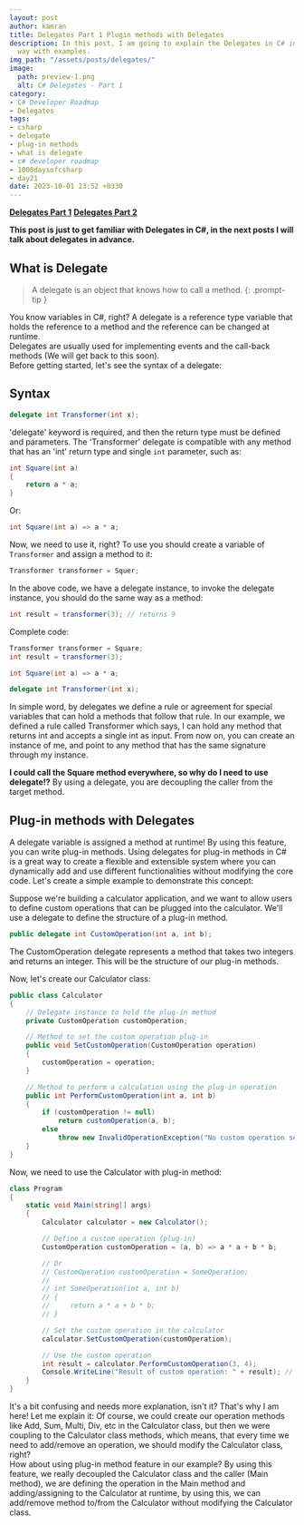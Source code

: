 ```yaml
---
layout: post
author: kamran
title: Delegates Part 1 Plugin methods with Delegates
description: In this post, I am going to explain the Delegates in C# in a very simple
  way with examples.
img_path: "/assets/posts/delegates/"
image:
  path: preview-1.png
  alt: C# Delegates - Part 1
category:
- C# Developer Roadmap
- Delegates
tags:
- csharp
- delegate
- plug-in methods
- what is delegate
- c# developer roadmap
- 1000daysofcsharp
- day21
date: 2023-10-01 23:52 +0330
---
```


[**Delegates Part 1**](/posts/delegates-part-1-plugin-methods-with-delegates/)
[**Delegates Part 2**](/posts/delegates-part-2/)  

**This post is just to get familiar with Delegates in C#, in the next posts I will talk about delegates in advance.**

## What is Delegate

>A delegate is an object that knows how to call a method.
{: .prompt-tip }

You know variables in C#, right? A delegate is a reference type variable that holds the reference to a method and the reference can be changed at runtime.  
Delegates are usually used for implementing events and the call-back methods (We will get back to this soon).  
Before getting started, let's see the syntax of a delegate:

## Syntax

```csharp
delegate int Transformer(int x);
```

'delegate' keyword is required, and then the return type must be defined and parameters.
The 'Transformer' delegate is compatible with any method that has an 'int' return type and single `int` parameter, such as:

```csharp
int Square(int a)
{
    return a * a;
}
```

Or:

```csharp
int Square(int a) => a * a;
```

Now, we need to use it, right?
To use you should create a variable of `Transformer` and assign a method to it:

```csharp
Transformer transformer = Squer;
```

In the above code, we have a delegate instance, to invoke the delegate instance, you should do the same way as a method:

```csharp
int result = transformer(3); // returns 9
```

Complete code:

```csharp
Transformer transformer = Square;
int result = transformer(3);

int Square(int a) => a * a;

delegate int Transformer(int x);
```

In simple word, by delegates we define a rule or agreement for special variables that can hold a methods that follow that rule. In our example, we defined a rule called Transformer which says, I can hold any method that returns int and accepts a single int as input.
From now on, you can create an instance of me, and point to any method that has the same signature through my instance.

**I could call the Square method everywhere, so why do I need to use delegate!?**
By using a delegate, you are decoupling the caller from the target method.

## Plug-in methods with Delegates

A delegate variable is assigned a method at runtime! By using this feature, you can write plug-in methods. Using delegates for plug-in methods in C# is a great way to create a flexible and extensible system where you can dynamically add and use different functionalities without modifying the core code. Let's create a simple example to demonstrate this concept:

Suppose we're building a calculator application, and we want to allow users to define custom operations that can be plugged into the calculator. We'll use a delegate to define the structure of a plug-in method.

```csharp
public delegate int CustomOperation(int a, int b);
```
The CustomOperation delegate represents a method that takes two integers and returns an integer. This will be the structure of our plug-in methods.

Now, let's create our Calculator class:

```csharp
public class Calculator
{
    // Delegate instance to hold the plug-in method
    private CustomOperation customOperation;

    // Method to set the custom operation plug-in
    public void SetCustomOperation(CustomOperation operation)
    {
        customOperation = operation;
    }

    // Method to perform a calculation using the plug-in operation
    public int PerformCustomOperation(int a, int b)
    {
        if (customOperation != null)
            return customOperation(a, b);
        else
            throw new InvalidOperationException("No custom operation set.");
    }
}
```

Now, we need to use the Calculator with plug-in method:

```csharp
class Program
{
    static void Main(string[] args)
    {
        Calculator calculator = new Calculator();

        // Define a custom operation (plug-in)
        CustomOperation customOperation = (a, b) => a * a + b * b;

        // Or
        // CustomOperation customOperation = SomeOperation;
        //
        // int SomeOperation(int a, int b)
        // {
        //     return a * a + b * b;
        // }

        // Set the custom operation in the calculator
        calculator.SetCustomOperation(customOperation);

        // Use the custom operation
        int result = calculator.PerformCustomOperation(3, 4);
        Console.WriteLine("Result of custom operation: " + result); // Output: 25
    }
}
```

It's a bit confusing and needs more explanation, isn't it? That's why I am here! Let me explain it:
Of course, we could create our operation methods like Add, Sum, Multi, Div, etc in the Calculator class, but then we were coupling to the Calculator class methods, which means, that every time we need to add/remove an operation, we should modify the Calculator class, right?  
How about using plug-in method feature in our example? By using this feature, we really decoupled the Calculator class and the caller (Main method), we are defining the operation in the Main method and adding/assigning to the Calculator at runtime, by using this, we can add/remove method to/from the Calculator without modifying the Calculator class.  

